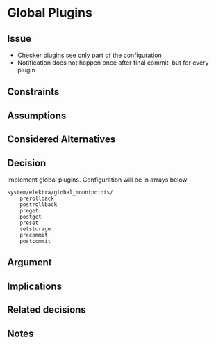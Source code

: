 # Global Plugins

## Issue

- Checker plugins see only part of the configuration
- Notification does not happen once after final commit, but for every
    plugin

## Constraints

## Assumptions

## Considered Alternatives

## Decision

Implement global plugins. Configuration will be in arrays below

    system/elektra/global_mountpoints/
        prerollback
        postrollback
        preget
        postget
        preset
        setstorage
        precommit
        postcommit


## Argument

## Implications

## Related decisions

## Notes
